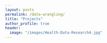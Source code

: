 ```yaml
---
layout: posts
permalink: /data-wrangling/
title: "Projects"
author_profile: true
header:
  image: "/images/Health-Data-Research4.jpg"
---
```



